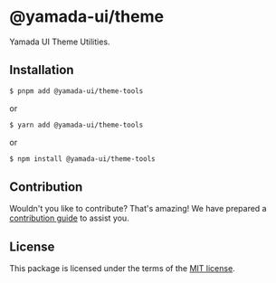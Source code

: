 # @yamada-ui/theme

Yamada UI Theme Utilities.

## Installation

```sh
$ pnpm add @yamada-ui/theme-tools
```

or

```sh
$ yarn add @yamada-ui/theme-tools
```

or

```sh
$ npm install @yamada-ui/theme-tools
```

## Contribution

Wouldn't you like to contribute? That's amazing! We have prepared a [contribution guide](https://github.com/hirotomoyamada/yamada-ui/blob/main/CONTRIBUTING.md) to assist you.

## License

This package is licensed under the terms of the
[MIT license](https://github.com/hirotomoyamada/yamada-ui/blob/main/LICENSE).
